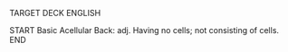 TARGET DECK
ENGLISH

START
Basic
Acellular
Back: adj. Having no cells; not consisting of cells.
END
